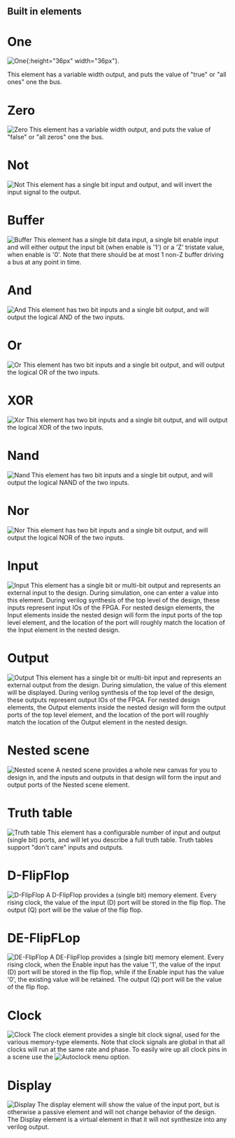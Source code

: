 
Built in elements
-----------------


One
===
![One](../assets/one.png){:height="36px" width="36px"}.

This element has a variable width output, and puts the value of "true" or "all ones" one the bus.

Zero
====
![Zero](../assets/zero.png)
This element has a variable width output, and puts the value of "false" or "all zeros" one the bus.

Not
===
![Not](../assets/not.png)
This element has a single bit input and output, and will invert the input signal to the output.

Buffer
======
![Buffer](../assets/buffer.png)
This element has a single bit data input, a single bit enable input and will either output the input bit (when enable is '1') or a 'Z' tristate value,
when enable is '0'. Note that there should be at most 1 non-Z buffer driving a bus at any point in time.

And
===
![And](../assets/and.png)
This element has two bit inputs and a single bit output, and will output the logical AND of the two inputs.

Or
===
![Or](../assets/or.png)
This element has two bit inputs and a single bit output, and will output the logical OR of the two inputs.  

XOR
===
![Xor](../assets/xor.png)
This element has two bit inputs and a single bit output, and will output the logical XOR of the two inputs.

Nand
===
![Nand](../assets/nand.png)
This element has two bit inputs and a single bit output, and will output the logical NAND of the two inputs.    

Nor
===
![Nor](../assets/nor.png)
This element has two bit inputs and a single bit output, and will output the logical NOR of the two inputs. 


Input
=====
![Input](../assets/input.png)
This element has a single bit or multi-bit output and represents an external input to the design. During simulation,
one can enter a value into this element. During verilog synthesis of the top level of the design, these inputs
represent input IOs of the FPGA. For nested design elements, the Input elements inside the nested design will
form the input ports of the top level element, and the location of the port will roughly match the location
of the Input element in the nested design.

Output
======
![Output](../assets/output.png)
This element has a single bit or multi-bit input and represents an external output from the design. During simulation,
the value of this element will be displayed. During verilog synthesis of the top level of the design, these outputs
represent output IOs of the FPGA. For nested design elements, the Output elements inside the nested design will
form the output ports of the top level element, and the location of the port will roughly match the location
of the Output element in the nested design.

Nested scene
============
![Nested scene](../assets/model_nest.png)
A nested scene provides a whole new canvas for you to design in, and the inputs and outputs in that design
will form the input and output ports of the Nested scene element.

Truth table
===========
![Truth table](../assets/truth_table.png)
This element has a configurable number of input and output (single bit) ports, and will let you
describe a full truth table. Truth tables support "don't care" inputs and outputs.

D-FlipFlop
==========
![D-FlipFlop](../assets/dff.png)
A D-FlipFlop provides a (single bit) memory element. Every rising clock, the value of the input (D) port
will be stored in the flip flop. The output (Q) port will be the value of the flip flop. 

DE-FlipFLop
===========
![DE-FlipFlop](../assets/model_deflipflop.png)
A DE-FlipFlop provides a (single bit) memory element. Every rising clock, when the Enable input has the value '1', the value of the input (D) port
will be stored in the flip flop, while if the Enable input has the value '0', the existing value will be retained. The output (Q) port will be the value of the flip flop.

Clock
=====
![Clock](../assets/model_clock.png)
The clock element provides a single bit clock signal, used for the various memory-type elements.
Note that clock signals are global in that all clocks will run at the same rate and phase.
To easily wire up all clock pins in a scene use the ![Autoclock](../assets/icon_autoclock.png) menu option.


Display
=======
![Display](../assets/model_display.png)
The display element will show the value of the input port, but is otherwise a passive element
and will not change behavior of the design. The Display element is a virtual element in that it will not synthesize into 
any verilog output.


